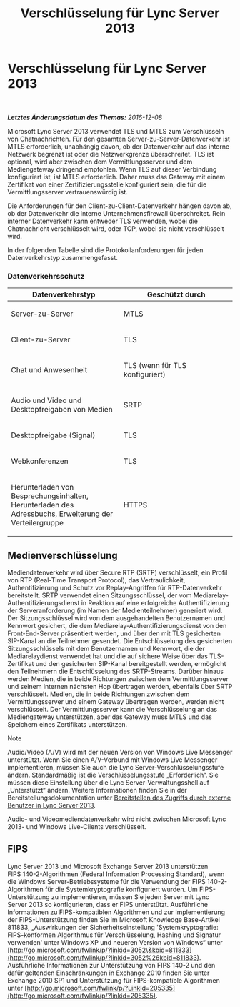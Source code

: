 ﻿---
title: Verschlüsselung für Lync Server 2013
TOCTitle: Verschlüsselung für Lync Server 2013
ms:assetid: d18c74a6-385b-407b-98eb-0d525fa38fea
ms:mtpsurl: https://technet.microsoft.com/de-de/library/Dn481135(v=OCS.15)
ms:contentKeyID: 59679137
ms.date: 12/10/2016
mtps_version: v=OCS.15
ms.translationtype: HT
---

# Verschlüsselung für Lync Server 2013

 

_**Letztes Änderungsdatum des Themas:** 2016-12-08_

Microsoft Lync Server 2013 verwendet TLS und MTLS zum Verschlüsseln von Chatnachrichten. Für den gesamten Server-zu-Server-Datenverkehr ist MTLS erforderlich, unabhängig davon, ob der Datenverkehr auf das interne Netzwerk begrenzt ist oder die Netzwerkgrenze überschreitet. TLS ist optional, wird aber zwischen dem Vermittlungsserver und dem Mediengateway dringend empfohlen. Wenn TLS auf dieser Verbindung konfiguriert ist, ist MTLS erforderlich. Daher muss das Gateway mit einem Zertifikat von einer Zertifizierungsstelle konfiguriert sein, die für die Vermittlungsserver vertrauenswürdig ist.

Die Anforderungen für den Client-zu-Client-Datenverkehr hängen davon ab, ob der Datenverkehr die interne Unternehmensfirewall überschreitet. Rein interner Datenverkehr kann entweder TLS verwenden, wobei die Chatnachricht verschlüsselt wird, oder TCP, wobei sie nicht verschlüsselt wird.

In der folgenden Tabelle sind die Protokollanforderungen für jeden Datenverkehrstyp zusammengefasst.

### Datenverkehrsschutz

<table>
<colgroup>
<col style="width: 50%" />
<col style="width: 50%" />
</colgroup>
<thead>
<tr class="header">
<th>Datenverkehrstyp</th>
<th>Geschützt durch</th>
</tr>
</thead>
<tbody>
<tr class="odd">
<td><p>Server-zu-Server</p></td>
<td><p>MTLS</p></td>
</tr>
<tr class="even">
<td><p>Client-zu-Server</p></td>
<td><p>TLS</p></td>
</tr>
<tr class="odd">
<td><p>Chat und Anwesenheit</p></td>
<td><p>TLS (wenn für TLS konfiguriert)</p></td>
</tr>
<tr class="even">
<td><p>Audio und Video und Desktopfreigaben von Medien</p></td>
<td><p>SRTP</p></td>
</tr>
<tr class="odd">
<td><p>Desktopfreigabe (Signal)</p></td>
<td><p>TLS</p></td>
</tr>
<tr class="even">
<td><p>Webkonferenzen</p></td>
<td><p>TLS</p></td>
</tr>
<tr class="odd">
<td><p>Herunterladen von Besprechungsinhalten, Herunterladen des Adressbuchs, Erweiterung der Verteilergruppe</p></td>
<td><p>HTTPS</p></td>
</tr>
</tbody>
</table>


## Medienverschlüsselung

Mediendatenverkehr wird über Secure RTP (SRTP) verschlüsselt, ein Profil von RTP (Real-Time Transport Protocol), das Vertraulichkeit, Authentifizierung und Schutz vor Replay-Angriffen für RTP-Datenverkehr bereitstellt. SRTP verwendet einen Sitzungsschlüssel, der vom Mediarelay-Authentifizierungsdienst in Reaktion auf eine erfolgreiche Authentifizierung der Serveranforderung (im Namen der Medienteilnehmer) generiert wird. Der Sitzungsschlüssel wird von dem ausgehandelten Benutzernamen und Kennwort gesichert, die dem Mediarelay-Authentifizierungsdienst von den Front-End-Server präsentiert werden, und über den mit TLS gesicherten SIP-Kanal an die Teilnehmer gesendet. Die Entschlüsselung des gesicherten Sitzungsschlüssels mit dem Benutzernamen und Kennwort, die der Mediarelaydienst verwendet hat und die auf sichere Weise über das TLS-Zertifikat und den gesicherten SIP-Kanal bereitgestellt werden, ermöglicht den Teilnehmern die Entschlüsselung des SRTP-Streams. Darüber hinaus werden Medien, die in beide Richtungen zwischen dem Vermittlungsserver und seinem internen nächsten Hop übertragen werden, ebenfalls über SRTP verschlüsselt. Medien, die in beide Richtungen zwischen dem Vermittlungsserver und einem Gateway übertragen werden, werden nicht verschlüsselt. Der Vermittlungsserver kann die Verschlüsselung an das Mediengateway unterstützen, aber das Gateway muss MTLS und das Speichern eines Zertifikats unterstützen.


> [!NOTE]
> Audio/Video (A/V) wird mit der neuen Version von Windows Live Messenger unterstützt. Wenn Sie einen A/V-Verbund mit Windows Live Messenger implementieren, müssen Sie auch die Lync Server-Verschlüsselungsstufe ändern. Standardmäßig ist die Verschlüsselungsstufe „Erforderlich“. Sie müssen diese Einstellung über die Lync Server-Verwaltungsshell auf „Unterstützt“ ändern. Weitere Informationen finden Sie in der Bereitstellungsdokumentation unter <A href="lync-server-2013-deploying-external-user-access.md">Bereitstellen des Zugriffs durch externe Benutzer in Lync Server 2013</A>.



Audio- und Videomediendatenverkehr wird nicht zwischen Microsoft Lync 2013- und Windows Live-Clients verschlüsselt.

## FIPS

Lync Server 2013 und Microsoft Exchange Server 2013 unterstützen FIPS 140-2-Algorithmen (Federal Information Processing Standard), wenn die Windows Server-Betriebssysteme für die Verwendung der FIPS 140-2-Algorithmen für die Systemkryptografie konfiguriert wurden. Um FIPS-Unterstützung zu implementieren, müssen Sie jeden Server mit Lync Server 2013 so konfigurieren, dass er FIPS unterstützt. Ausführliche Informationen zu FIPS-kompatiblen Algorithmen und zur Implementierung der FIPS-Unterstützung finden Sie im Microsoft Knowledge Base-Artikel 811833, „Auswirkungen der Sicherheitseinstellung 'Systemkryptografie: FIPS-konformen Algorithmus für Verschlüsselung, Hashing und Signatur verwenden' unter Windows XP und neueren Version von Windows“ unter [http://go.microsoft.com/fwlink/p/?linkid=3052\&kbid=811833](http://go.microsoft.com/fwlink/p/?linkid=3052%26kbid=811833). Ausführliche Informationen zur Unterstützung von FIPS 140-2 und den dafür geltenden Einschränkungen in Exchange 2010 finden Sie unter Exchange 2010 SP1 und Unterstützung für FIPS-kompatible Algorithmen unter [http://go.microsoft.com/fwlink/p/?LinkId=205335](http://go.microsoft.com/fwlink/p/?linkid=205335).

